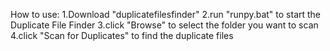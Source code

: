 How to use:
1.Download "duplicatefilesfinder"
2.run "runpy.bat" to start the Duplicate File Finder
3.click "Browse" to select the folder you want to scan
4.click "Scan for Duplicates" to find the duplicate files
